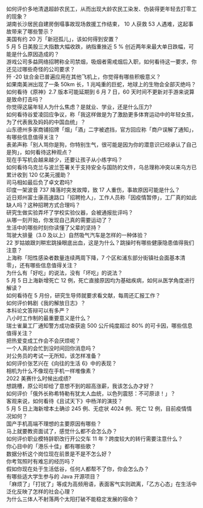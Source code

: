 如何评价多地清退超龄农民工，从而出现大龄农民工染发、伪装得更年轻去打零工的现象？  
湖南长沙居民自建房倒塌事故现场救援工作结束， 10 人获救 53 人遇难，这起事故带来了哪些警示？  
美国有约 20 万「新冠孤儿」，该如何得到安置？  
5 月 5 日美股三大指数大幅收跌，纳指重挫近 5 % 创近两年来最大单日跌幅，可能是什么原因造成的？  
游戏公司多益网络招聘称全司禁烟，吸烟者需戒烟后入职，如何看待这一要求，你还见过哪些奇怪的公司要求？  
歼 -20 钛合金已普遍应用在其他飞机上，你觉得有哪些积极意义？  
如果南美洲出现了一条 50km 长，1 兆吨重的巨蛇，地球上的生物会全部灭绝吗？  
如何看待《原神》2.7 版本可能延期到 6 月 7 日，60 天时间不更新对手游来说算是致命打击吗？  
你觉得这届年轻人为什么焦虑？是就业、学业，还是什么压力?  
如何看待谷爱凌回应争议，称「我这样做是为了激励更多体育运动中的年轻女孩，为了代表我及妈妈的中国血统」？  
山东德州多家商铺招牌「烟」「酒」二字被遮挡，官方回应称「商户误解了通知」，有哪些信息值得关注？  
表弟声称「别人骂你是狗，你特别生气，很可能是因为你的潜意识已经承认了自己是狗」，如何看待这种观点？  
现在手写机会越来越少，还要让孩子从小练字吗？  
如何看待乌克兰与波兰签署关于支持安全与国防的文件，乌总理称冲突以来乌方已累计收到 120 亿美元援助？  
司马相如最后负了卓文君吗?  
印度一架波音 737 降落时突发故障，致 17 人重伤，事故原因可能是什么？  
近日郑州富士康高速路口「招聘抢人」，工作人员称「因疫情暂停」，工厂真的如此缺人吗？这种招聘方式合理吗？  
研究生做实验弄坏了学校实验仪器，会被通报批评吗？  
从哪一刻开始，你发现自己真的需要运动了？  
生活中的哪些时刻你读懂了父辈的坚持？  
驾驶大排量（3.0 及以上）自然吸气汽车是怎样的一种体验？  
22 岁姑娘跟刘畊宏跳操眼底出血，这是为什么？跳操时有哪些健康隐患值得我们注意？  
上海称「阳性感染者数量连续两周下降，7 个区和浦东部分街镇社会面基本清零」，还有哪些信息值得关注？  
为什么有「好吃」的说法，没有「坏吃」的说法？  
5 月 5 日上海新增死亡 12 例，死亡直接原因均为基础疾病，如何从医学角度进行解读？  
如何看待在 5 月份，研究生导师就要求看文献，每周还汇报工作？  
如何评价韩剧《我的解放日志》？  
本科论文答辩可以有多严？  
八小时工作制的最重要意义是什么？  
瑞士雀巢工厂通知警方成功查获逾 500 公斤纯度超过 80% 的可卡因，哪些信息值得关注？  
把热爱变成工作会不会厌烦呢？  
一个人真的会忙到没时间回你消息吗？  
对公务员的考试一无所知，该怎样准备？  
如何评价张艺兴在《向往的生活 6》中的表现？  
相机为什么不像现在手机一样堆像素？  
2022 美赛什么时候出成绩?  
想跳槽，原公司却给了意想不到的超高涨薪，我该怎么办才好？  
如何评价「俄外长称希特勒有犹太人血统，以色列震怒：不可原谅！」？  
客观来说，如何看待《且试天下》中杨洋的演技？  
5 月 5 日上海新增本土确诊 245 例、无症状 4024 例、死亡 12 例，目前疫情情况如何？  
国产手机高端不理想的主要原因有哪些？  
马上就要教资面试了，感觉什么都不会怎么办？  
如何评价职业模特辞职改行开公交车 11 年？跨度较大的转行需要注意什么？  
你心目中的「港乐十佳」都有哪些歌？  
数据分析这个岗位现在前景是不是不怎么好？  
你考驾照时有难忘的经历吗？  
假如你现在处于生活低谷，任何人都帮不了你，你会怎么办？  
有哪些适大学生参与的 Java 开源项目？  
「麻烦了」「打扰了」等成为高频用语，表面客气实则疏离，「乙方心态」在生活中泛化反映了怎样的社会心理？  
为什么三体人不射落两个太阳打破不能稳定发展的宿命？  
